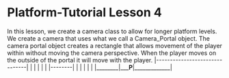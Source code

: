 # Platform-Tutorial Lesson 4
In this lesson, we create a camera class to allow for longer platform levels.
We create a camera that uses what we call a Camera_Portal object.
The camera portal object creates a rectangle that allows movement of the player within
without moving the camera perspective.  When the player moves on the outside of
the portal it will move with the player.
|-------------------------------|
|                               |
|                               |
|        |--------|             |
|        |        |             |
|________|_____P__|_____________|
